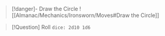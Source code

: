 > [!danger]- Draw the Circle
> ![[Almanac/Mechanics/Ironsworn/Moves#Draw the Circle]]

> [!Question] Roll
> `dice: 2d10 1d6`